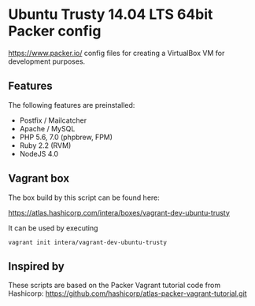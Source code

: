 # Ubuntu Trusty 14.04 LTS 64bit Packer config

https://www.packer.io/ config files for creating a VirtualBox VM
for development purposes.

## Features

The following features are preinstalled:

* Postfix / Mailcatcher
* Apache / MySQL
* PHP 5.6, 7.0 (phpbrew, FPM)
* Ruby 2.2 (RVM)
* NodeJS 4.0

## Vagrant box

The box build by this script can be found here:

https://atlas.hashicorp.com/intera/boxes/vagrant-dev-ubuntu-trusty

It can be used by executing

```
vagrant init intera/vagrant-dev-ubuntu-trusty
```


## Inspired by

These scripts are based on the Packer Vagrant tutorial code from Hashicorp:
https://github.com/hashicorp/atlas-packer-vagrant-tutorial.git